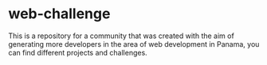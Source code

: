 # web-challenge
This is a repository for a community that was created with the aim of generating more developers in the area of ​​web development in Panama, you can find different projects and challenges.
